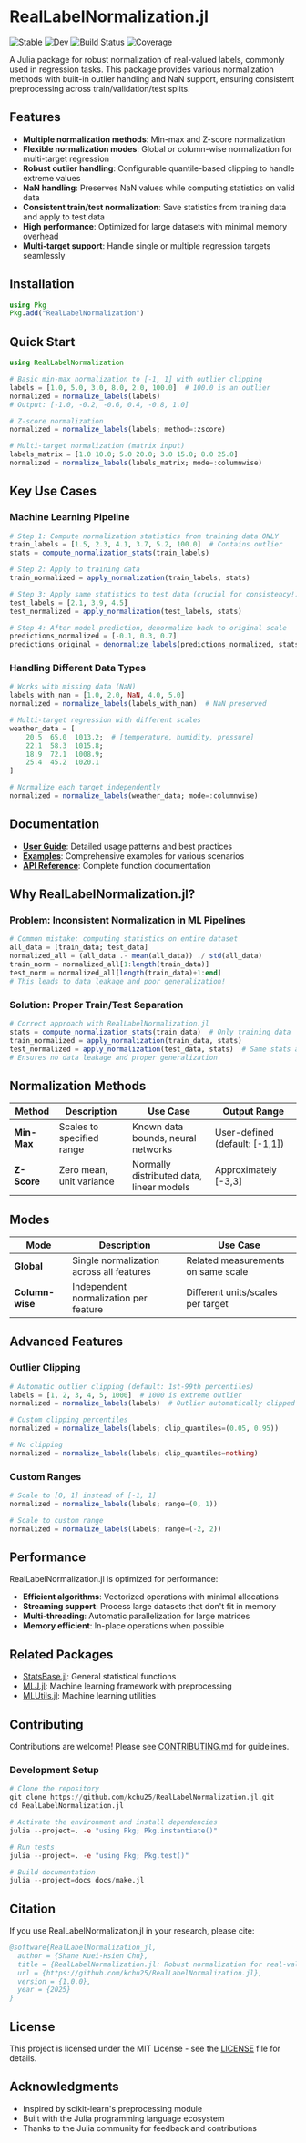 # RealLabelNormalization.jl

[![Stable](https://img.shields.io/badge/docs-stable-blue.svg)](https://kchu25.github.io/RealLabelNormalization.jl/stable/)
[![Dev](https://img.shields.io/badge/docs-dev-blue.svg)](https://kchu25.github.io/RealLabelNormalization.jl/dev/)
[![Build Status](https://github.com/kchu25/RealLabelNormalization.jl/actions/workflows/CI.yml/badge.svg?branch=main)](https://github.com/kchu25/RealLabelNormalization.jl/actions/workflows/CI.yml?query=branch%3Amain)
[![Coverage](https://codecov.io/gh/kchu25/RealLabelNormalization.jl/branch/main/graph/badge.svg)](https://codecov.io/gh/kchu25/RealLabelNormalization.jl)

A Julia package for robust normalization of real-valued labels, commonly used in regression tasks. This package provides various normalization methods with built-in outlier handling and NaN support, ensuring consistent preprocessing across train/validation/test splits.

## Features

- **Multiple normalization methods**: Min-max and Z-score normalization
- **Flexible normalization modes**: Global or column-wise normalization for multi-target regression
- **Robust outlier handling**: Configurable quantile-based clipping to handle extreme values
- **NaN handling**: Preserves NaN values while computing statistics on valid data
- **Consistent train/test normalization**: Save statistics from training data and apply to test data
- **High performance**: Optimized for large datasets with minimal memory overhead
- **Multi-target support**: Handle single or multiple regression targets seamlessly

## Installation

```julia
using Pkg
Pkg.add("RealLabelNormalization")
```

## Quick Start

```julia
using RealLabelNormalization

# Basic min-max normalization to [-1, 1] with outlier clipping
labels = [1.0, 5.0, 3.0, 8.0, 2.0, 100.0]  # 100.0 is an outlier
normalized = normalize_labels(labels)
# Output: [-1.0, -0.2, -0.6, 0.4, -0.8, 1.0]

# Z-score normalization
normalized = normalize_labels(labels; method=:zscore)

# Multi-target normalization (matrix input)
labels_matrix = [1.0 10.0; 5.0 20.0; 3.0 15.0; 8.0 25.0]
normalized = normalize_labels(labels_matrix; mode=:columnwise)
```

## Key Use Cases

### Machine Learning Pipeline

```julia
# Step 1: Compute normalization statistics from training data ONLY
train_labels = [1.5, 2.3, 4.1, 3.7, 5.2, 100.0]  # Contains outlier
stats = compute_normalization_stats(train_labels)

# Step 2: Apply to training data
train_normalized = apply_normalization(train_labels, stats)

# Step 3: Apply same statistics to test data (crucial for consistency!)
test_labels = [2.1, 3.9, 4.5]
test_normalized = apply_normalization(test_labels, stats)

# Step 4: After model prediction, denormalize back to original scale
predictions_normalized = [-0.1, 0.3, 0.7]
predictions_original = denormalize_labels(predictions_normalized, stats)
```

### Handling Different Data Types

```julia
# Works with missing data (NaN)
labels_with_nan = [1.0, 2.0, NaN, 4.0, 5.0]
normalized = normalize_labels(labels_with_nan)  # NaN preserved

# Multi-target regression with different scales
weather_data = [
    20.5  65.0  1013.2;  # [temperature, humidity, pressure]
    22.1  58.3  1015.8;
    18.9  72.1  1008.9;
    25.4  45.2  1020.1
]

# Normalize each target independently
normalized = normalize_labels(weather_data; mode=:columnwise)
```

## Documentation

- [**User Guide**](https://kchu25.github.io/RealLabelNormalization.jl/dev/guide/): Detailed usage patterns and best practices
- [**Examples**](https://kchu25.github.io/RealLabelNormalization.jl/dev/examples/): Comprehensive examples for various scenarios
- [**API Reference**](https://kchu25.github.io/RealLabelNormalization.jl/dev/api/): Complete function documentation

## Why RealLabelNormalization.jl?

### Problem: Inconsistent Normalization in ML Pipelines

```julia
# Common mistake: computing statistics on entire dataset
all_data = [train_data; test_data]
normalized_all = (all_data .- mean(all_data)) ./ std(all_data)
train_norm = normalized_all[1:length(train_data)]
test_norm = normalized_all[length(train_data)+1:end]
# This leads to data leakage and poor generalization!
```

### Solution: Proper Train/Test Separation

```julia
# Correct approach with RealLabelNormalization.jl
stats = compute_normalization_stats(train_data)  # Only training data
train_normalized = apply_normalization(train_data, stats)
test_normalized = apply_normalization(test_data, stats)  # Same stats applied
# Ensures no data leakage and proper generalization
```

## Normalization Methods

| Method | Description | Use Case | Output Range |
|--------|-------------|----------|--------------|
| **Min-Max** | Scales to specified range | Known data bounds, neural networks | User-defined (default: [-1,1]) |
| **Z-Score** | Zero mean, unit variance | Normally distributed data, linear models | Approximately [-3,3] |

## Modes

| Mode | Description | Use Case |
|------|-------------|----------|
| **Global** | Single normalization across all features | Related measurements on same scale |
| **Column-wise** | Independent normalization per feature | Different units/scales per target |

## Advanced Features

### Outlier Clipping

```julia
# Automatic outlier clipping (default: 1st-99th percentiles)
labels = [1, 2, 3, 4, 5, 1000]  # 1000 is extreme outlier
normalized = normalize_labels(labels)  # Outlier automatically clipped

# Custom clipping percentiles
normalized = normalize_labels(labels; clip_quantiles=(0.05, 0.95))

# No clipping
normalized = normalize_labels(labels; clip_quantiles=nothing)
```

### Custom Ranges

```julia
# Scale to [0, 1] instead of [-1, 1]
normalized = normalize_labels(labels; range=(0, 1))

# Scale to custom range
normalized = normalize_labels(labels; range=(-2, 2))
```

## Performance

RealLabelNormalization.jl is optimized for performance:

- **Efficient algorithms**: Vectorized operations with minimal allocations
- **Streaming support**: Process large datasets that don't fit in memory
- **Multi-threading**: Automatic parallelization for large matrices
- **Memory efficient**: In-place operations when possible

## Related Packages

- [StatsBase.jl](https://github.com/JuliaStats/StatsBase.jl): General statistical functions
- [MLJ.jl](https://github.com/alan-turing-institute/MLJ.jl): Machine learning framework with preprocessing
- [MLUtils.jl](https://github.com/JuliaML/MLUtils.jl): Machine learning utilities

## Contributing

Contributions are welcome! Please see [CONTRIBUTING.md](CONTRIBUTING.md) for guidelines.

### Development Setup

```julia
# Clone the repository
git clone https://github.com/kchu25/RealLabelNormalization.jl.git
cd RealLabelNormalization.jl

# Activate the environment and install dependencies
julia --project=. -e "using Pkg; Pkg.instantiate()"

# Run tests
julia --project=. -e "using Pkg; Pkg.test()"

# Build documentation
julia --project=docs docs/make.jl
```

## Citation

If you use RealLabelNormalization.jl in your research, please cite:

```bibtex
@software{RealLabelNormalization_jl,
  author = {Shane Kuei-Hsien Chu},
  title = {RealLabelNormalization.jl: Robust normalization for real-valued regression labels},
  url = {https://github.com/kchu25/RealLabelNormalization.jl},
  version = {1.0.0},
  year = {2025}
}
```

## License

This project is licensed under the MIT License - see the [LICENSE](LICENSE) file for details.

## Acknowledgments

- Inspired by scikit-learn's preprocessing module
- Built with the Julia programming language ecosystem
- Thanks to the Julia community for feedback and contributions
